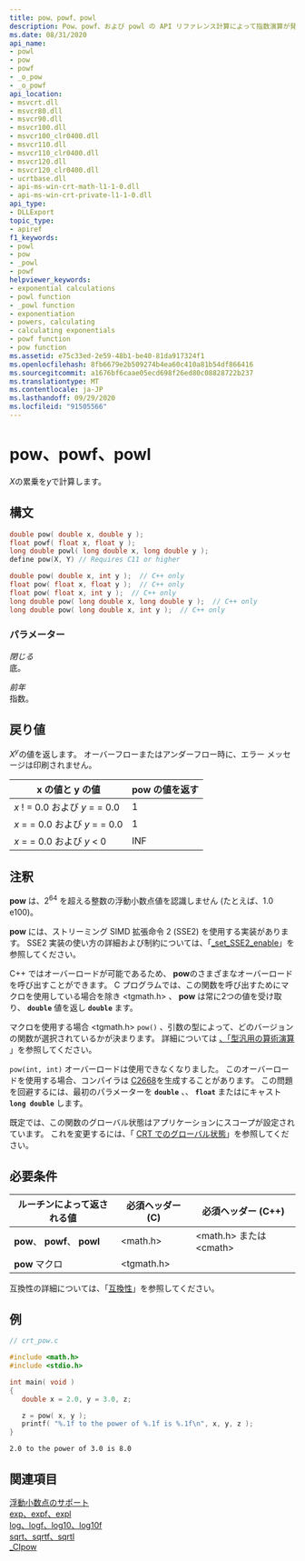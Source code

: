 ```yaml
---
title: pow、powf、powl
description: Pow、powf、および powl の API リファレンス計算によって指数演算が発生します。
ms.date: 08/31/2020
api_name:
- powl
- pow
- powf
- _o_pow
- _o_powf
api_location:
- msvcrt.dll
- msvcr80.dll
- msvcr90.dll
- msvcr100.dll
- msvcr100_clr0400.dll
- msvcr110.dll
- msvcr110_clr0400.dll
- msvcr120.dll
- msvcr120_clr0400.dll
- ucrtbase.dll
- api-ms-win-crt-math-l1-1-0.dll
- api-ms-win-crt-private-l1-1-0.dll
api_type:
- DLLExport
topic_type:
- apiref
f1_keywords:
- powl
- pow
- _powl
- powf
helpviewer_keywords:
- exponential calculations
- powl function
- _powl function
- exponentiation
- powers, calculating
- calculating exponentials
- powf function
- pow function
ms.assetid: e75c33ed-2e59-48b1-be40-81da917324f1
ms.openlocfilehash: 8fb6679e2b509274b4ea60c410a81b54df866416
ms.sourcegitcommit: a1676bf6caae05ecd698f26ed80c08828722b237
ms.translationtype: MT
ms.contentlocale: ja-JP
ms.lasthandoff: 09/29/2020
ms.locfileid: "91505566"
---
```

# <a name="pow-powf-powl"></a>pow、powf、powl

*X*の累乗を*y*で計算します。

## <a name="syntax"></a>構文

```C
double pow( double x, double y );
float powf( float x, float y );
long double powl( long double x, long double y );
define pow(X, Y) // Requires C11 or higher

double pow( double x, int y );  // C++ only
float pow( float x, float y );  // C++ only
float pow( float x, int y );  // C++ only
long double pow( long double x, long double y );  // C++ only
long double pow( long double x, int y );  // C++ only
```

### <a name="parameters"></a>パラメーター

*閉じる*\
底。

*前年*\
指数。

## <a name="return-value"></a>戻り値

*X*<sup>*y*</sup>の値を返します。 オーバーフローまたはアンダーフロー時に、エラー メッセージは印刷されません。

|x の値と y の値|pow の値を返す|
|-----------------------|-------------------------|
|*x* ! = 0.0 および *y* = = 0.0|1|
|*x* = = 0.0 および *y* = = 0.0|1|
|*x* = = 0.0 および *y* < 0|INF|

## <a name="remarks"></a>注釈

**pow** は、2<sup>64</sup> を超える整数の浮動小数点値を認識しません (たとえば、1.0 e100)。

**pow** には、ストリーミング SIMD 拡張命令 2 (SSE2) を使用する実装があります。 SSE2 実装の使い方の詳細および制約については、「[_set_SSE2_enable](set-sse2-enable.md)」を参照してください。

C++ ではオーバーロードが可能であるため、 **pow**のさまざまなオーバーロードを呼び出すことができます。 C プログラムでは、この関数を呼び出すためにマクロを使用している場合を除き \<tgmath.h> 、 **pow** は常に2つの値を受け取り、 **`double`** 値を返し **`double`** ます。

マクロを使用する場合 \<tgmath.h> `pow()` 、引数の型によって、どのバージョンの関数が選択されているかが決まります。 詳細については [、「型汎用の算術演算](../../c-runtime-library/tgmath.md) 」を参照してください。

`pow(int, int)` オーバーロードは使用できなくなりました。 このオーバーロードを使用する場合、コンパイラは [C2668](../../error-messages/compiler-errors-2/compiler-error-c2668.md)を生成することがあります。 この問題を回避するには、最初のパラメーターを **`double`** 、、 **`float`** またはにキャスト **`long double`** します。

既定では、この関数のグローバル状態はアプリケーションにスコープが設定されています。 これを変更するには、「 [CRT でのグローバル状態](../global-state.md)」を参照してください。

## <a name="requirements"></a>必要条件

|ルーチンによって返される値|必須ヘッダー (C)|必須ヘッダー (C++)|
|-|-|-|
|**pow**、 **powf**、 **powl**|\<math.h>|\<math.h> または \<cmath>|
|**pow** マクロ | \<tgmath.h> ||

互換性の詳細については、「[互換性](../../c-runtime-library/compatibility.md)」を参照してください。

## <a name="example"></a>例

```C
// crt_pow.c

#include <math.h>
#include <stdio.h>

int main( void )
{
   double x = 2.0, y = 3.0, z;

   z = pow( x, y );
   printf( "%.1f to the power of %.1f is %.1f\n", x, y, z );
}
```

```Output
2.0 to the power of 3.0 is 8.0
```

## <a name="see-also"></a>関連項目

[浮動小数点のサポート](../../c-runtime-library/floating-point-support.md) <br/>
[exp、expf、expl](exp-expf.md) <br/>
[log、logf、log10、log10f](log-logf-log10-log10f.md) <br/>
[sqrt、sqrtf、sqrtl](sqrt-sqrtf-sqrtl.md) <br/>
[_CIpow](../../c-runtime-library/cipow.md)<br/>
